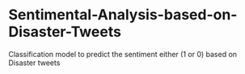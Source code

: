 # Sentimental-Analysis-based-on-Disaster-Tweets
 Classification model to predict the sentiment either (1 or 0) based on Disaster tweets
